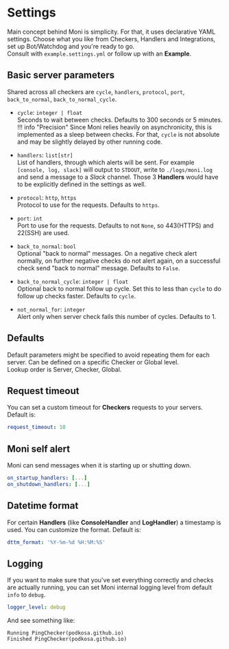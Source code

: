 # Settings

Main concept behind Moni is simplicity. For that, it uses declarative YAML settings. Choose what you like from Checkers, Handlers and Integrations, set up Bot/Watchdog and you're ready to go.<br>
Consult with `example.settings.yml` or follow up with an **Example**.

## Basic server parameters
Shared across all checkers are `cycle`, `handlers`, `protocol`, `port`, `back_to_normal`, `back_to_normal_cycle`.

-   `cycle`: `integer | float`<br>
    Seconds to wait between checks. Defaults to 300 seconds or 5 minutes. 
!!! info "Precision"
    Since Moni relies heavily on asynchronicity, this is implemented as a sleep between checks. For that, `cycle` is not absolute and may be slightly delayed
    by other running code.

-   `handlers`: `list[str]`<br>
    List of handlers, through which alerts will be sent. For example `[console, log, slack]` will output to `STDOUT`, write to `./logs/moni.log`
    and send a message to a *Slack* channel. Those 3 **Handlers** would have to be explicitly defined in the settings as well. 

-   `protocol`: `http`, `https`<br>
    Protocol to use for the requests. Defaults to `https`. 

-   `port`: `int`<br>
    Port to use for the requests. Defaults to not `None`, so 443(HTTPS) and 22(SSH) are used. 

-   `back_to_normal`: `bool`<br>
    Optional "back to normal" messages. On a negative check alert normally, on further negative checks do not alert again, on a successful check send "back to normal" message. Defaults to `False`.

-   `back_to_normal_cycle`: `integer | float`<br>
    Optional back to normal follow up cycle. Set this to less than `cycle` to do follow up checks faster. Defaults to `cycle`. 

-   `not_normal_for`: `integer`<br>
    Alert only when server check fails this number of cycles. Defaults to 1. 

## Defaults
Default parameters might be specified to avoid repeating them for each server. Can be defined on a specific Checker or Global level.<br>
Lookup order is Server, Checker, Global.

## Request timeout
You can set a custom timeout for **Checkers** requests to your servers. Default is:
~~~~ YAML title="settings.yml"
request_timeout: 10
~~~~

## Moni self alert
Moni can send messages when it is starting up or shutting down.
~~~~ YAML title="settings.yml"
on_startup_handlers: [...]
on_shutdown_handlers: [...]
~~~~

## Datetime format
For certain **Handlers** (like **ConsoleHandler** and **LogHandler**) a timestamp is used. You can customize the format. Default is:
~~~~ YAML title="settings.yml"
dttm_format: '%Y-%m-%d %H:%M:%S'
~~~~


## Logging
If you want to make sure that you've set everything correctly and checks are actually running, you can set Moni internal logging level from default `info` to `debug`.
~~~~ YAML title="settings.yml"
logger_level: debug
~~~~
And see something like:
~~~~ console
Running PingChecker(podkosa.github.io)
Finished PingChecker(podkosa.github.io)
~~~~
